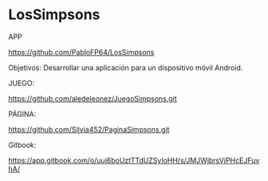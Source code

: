 # LosSimpsons
APP

https://github.com/PabloFP64/LosSimpsons


Objetivos:
Desarrollar una aplicación para un dispositivo móvil Android.


JUEGO:

https://github.com/aledeleonez/JuegoSimpsons.git

PÁGINA:

https://github.com/Silvia452/PaginaSimpsons.git

Gitbook:

https://app.gitbook.com/o/uuj6boUztTTdUZSyIoHH/s/JMJWjbrsVjPHcEJFuvhA/
